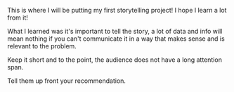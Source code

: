 This is where I will be putting my first storytelling project!
I hope I learn a lot from it! 

What I learned was it's important to tell the story, a lot of data and info will mean nothing
if you can't communicate it in a way that makes sense and is relevant to the problem.

Keep it short and to the point, the audience does not have a long attention span.

Tell them up front your recommendation.
